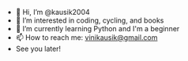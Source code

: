 - 👋 Hi, I’m @kausik2004
- 👀 I’m interested in coding, cycling, and books
- 🌱 I’m currently learning Python and I'm a beginner 
- 📫 How to reach me: vinikausik@gmail.com
- See you later!




<!---
kausik2004/kausik2004 is a ✨ special ✨ repository because its `README.md` (this file) appears on your GitHub profile.
You can click the Preview link to take a look at your changes.
--->

